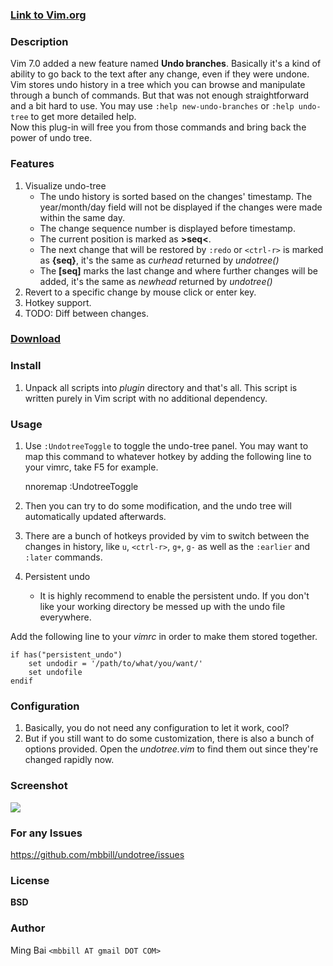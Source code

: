 ### [Link to Vim.org](http://www.vim.org/scripts/script.php?script_id=4177)

### Description
Vim 7.0 added a new feature named **Undo branches**. Basically it's a kind of ability to go back to the text after any change, even if they were undone. Vim stores undo history in a tree which you can browse and manipulate through a bunch of commands. But that was not enough straightforward and a bit hard to use. You may use `:help new-undo-branches` or `:help undo-tree` to get more detailed help.  
Now this plug-in will free you from those commands and bring back the power of undo tree.

### Features
 1. Visualize undo-tree
    * The undo history is sorted based on the changes' timestamp. The year/month/day field will not be displayed if the changes were made within the same day.
    * The change sequence number is displayed before timestamp.
    * The current position is marked as **>seq<**.
    * The next change that will be restored by `:redo` or `<ctrl-r>` is marked as **{seq}**, it's the same as *curhead* returned by *undotree()*
    * The **[seq]** marks the last change and where further changes will be added, it's the same as *newhead* returned by *undotree()*
 1. Revert to a specific change by mouse click or enter key.
 1. Hotkey support.
 1. TODO: Diff between changes.

### [Download](https://github.com/mbbill/undotree/tags)

### Install
 1. Unpack all scripts into *plugin* directory and that's all. This script is written purely in Vim script with no additional dependency.

### Usage
 1. Use `:UndotreeToggle` to toggle the undo-tree panel. You may want to map this command to whatever hotkey by adding the following line to your vimrc, take F5 for example.

    nnoremap    <F5>    :UndotreeToggle<cr>

 1. Then you can try to do some modification, and the undo tree will automatically updated afterwards.
 1. There are a bunch of hotkeys provided by vim to switch between the changes in history, like `u`, `<ctrl-r>`, `g+`, `g-` as well as the `:earlier` and `:later` commands.
 1. Persistent undo
    * It is highly recommend to enable the persistent undo. If you don't like your working directory be messed up with the undo file everywhere.

Add the following line to your *vimrc* in order to make them stored together.

    if has("persistent_undo")
        set undodir = '/path/to/what/you/want/'
        set undofile
    endif

### Configuration
 1. Basically, you do not need any configuration to let it work, cool?
 1. But if you still want to do some customization, there is also a bunch of options provided. Open the *undotree.vim* to find them out since they're changed rapidly now.

### Screenshot
![](http://files.myopera.com/mbbill/files/undotree.png)

### For any Issues
https://github.com/mbbill/undotree/issues

### License
**BSD**

### Author
Ming Bai  `<mbbill AT gmail DOT COM>`
